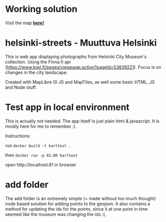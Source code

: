 # Working solution

Visit the map **[here!](https://delightful-plant-0224b2303.4.azurestaticapps.net)**
  
# helsinki-streets - Muuttuva Helsinki

This is web app displaying photographs from Helsinki City Museum's collection. Using the Finna.fi api (https://www.kiwi.fi/pages/viewpage.action?pageId=53839221). Focus is on changes in the city landscape.
  
Created with MapLibre Gl JS and MapTiles, as well some basic HTML, JS and Node stuff.
  
# Test app in local environment

This is actually not needed. The app itself is just plain html & javascript. It is mostly here for me to remember :).

Instructions:
  
run ```docker build -t karttest .```
  
then ```docker run -p 81:80 karttest```
  
open http://localhost:81 in browser
  
# add folder
  
The add folder is an extremely simple (= made without too much thought) node based solution for adding points to the geojson.
It also contains a method for updating the ids for the points, since it at one point in time seemed like the museum was changing the ids :(.
